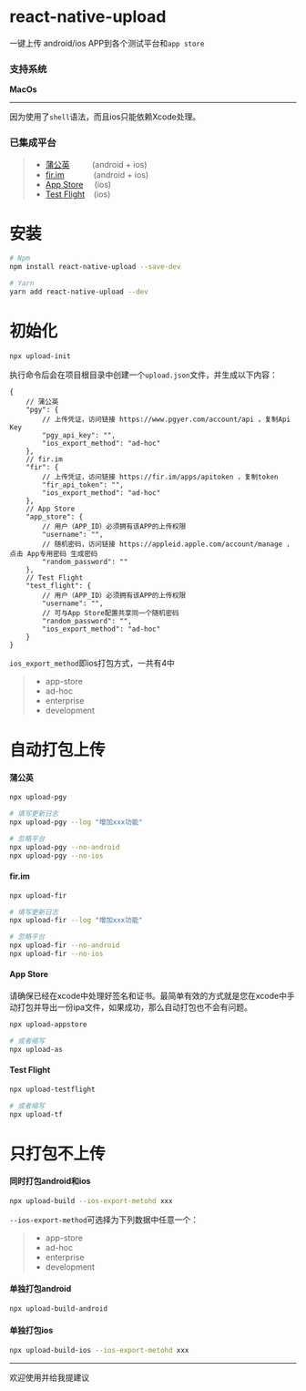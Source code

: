 # react-native-upload
一键上传 android/ios APP到各个测试平台和`app store`

### 支持系统
**MacOs**

-------

因为使用了`shell`语法，而且ios只能依赖Xcode处理。

### 已集成平台

>- [蒲公英](https://www.pgyer.com)  &nbsp;&nbsp;&nbsp;&nbsp;&nbsp;&nbsp;&nbsp;&nbsp;&nbsp;(android + ios)
>- [fir.im](https://fir.im)  &nbsp;&nbsp;&nbsp;&nbsp;&nbsp;&nbsp;&nbsp;&nbsp;&nbsp;&nbsp;&nbsp;&nbsp;(android + ios)
>- [App Store](https://appstoreconnect.apple.com) &nbsp;&nbsp;&nbsp;&nbsp;(ios)
>- [Test Flight](https://appstoreconnect.apple.com) &nbsp;&nbsp;&nbsp;(ios)

# 安装
```bash
# Npm
npm install react-native-upload --save-dev

# Yarn
yarn add react-native-upload --dev
```

# 初始化
```bash
npx upload-init
```
执行命令后会在项目根目录中创建一个`upload.json`文件，并生成以下内容：
```json5
{
    // 蒲公英
    "pgy": {
        // 上传凭证，访问链接 https://www.pgyer.com/account/api ，复制Api Key
        "pgy_api_key": "",
        "ios_export_method": "ad-hoc"
    },
    // fir.im
    "fir": {
        // 上传凭证，访问链接 https://fir.im/apps/apitoken ，复制token
        "fir_api_token": "",
        "ios_export_method": "ad-hoc"
    },
    // App Store
    "app_store": {
        // 用户（APP_ID）必须拥有该APP的上传权限
        "username": "",
        // 随机密码，访问链接 https://appleid.apple.com/account/manage ，点击 App专用密码 生成密码
        "random_password": ""
    },
    // Test Flight
    "test_flight": {
        // 用户（APP_ID）必须拥有该APP的上传权限
        "username": "",
        // 可与App Store配置共享同一个随机密码
        "random_password": "",
        "ios_export_method": "ad-hoc"
    }
}
```

`ios_export_method`即ios打包方式，一共有4中
>- app-store
>- ad-hoc
>- enterprise
>- development

# 自动打包上传

#### 蒲公英
```bash
npx upload-pgy

# 填写更新日志
npx upload-pgy --log "增加xxx功能"

# 忽略平台
npx upload-pgy --no-android
npx upload-pgy --no-ios
```

#### fir.im
```bash
npx upload-fir

# 填写更新日志
npx upload-fir --log "增加xxx功能"

# 忽略平台
npx upload-fir --no-android
npx upload-fir --no-ios
```

#### App Store
请确保已经在xcode中处理好签名和证书。最简单有效的方式就是您在xcode中手动打包并导出一份ipa文件，如果成功，那么自动打包也不会有问题。
```bash
npx upload-appstore

# 或者缩写
npx upload-as
```

#### Test Flight
```bash
npx upload-testflight

# 或者缩写
npx upload-tf
```

# 只打包不上传
#### 同时打包android和ios
```bash
npx upload-build --ios-export-metohd xxx
```
`--ios-export-method`可选择为下列数据中任意一个：
>- app-store
>- ad-hoc
>- enterprise
>- development


#### 单独打包android
```bash
npx upload-build-android
```

#### 单独打包ios
```bash
npx upload-build-ios --ios-export-metohd xxx
```

------

欢迎使用并给我提建议
